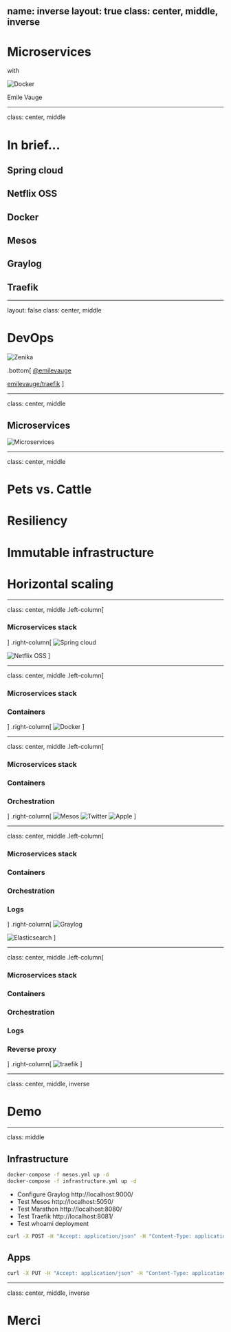 name: inverse
layout: true
class: center, middle, inverse
---
# Microservices
with

![Docker](images/small_v-dark-trans.png)

Emile Vauge

---
class: center, middle
# In brief...
## Spring cloud
## Netflix OSS
## Docker
## Mesos
## Graylog
## Traefik

---
layout: false
class: center, middle
# DevOps
![Zenika](images/logo-zenika.png)

.bottom[
<i class="fa fa-twitter fa-2x"></i> [@emilevauge](http://twitter.com/emilevauge)

<i class="fa fa-github fa-2x"></i> [emilevauge/traefik](https://github.com/emilevauge/traefik)
]

---
class: center, middle
## Microservices
![Microservices](images/microservices.jpg)

---
class: center, middle
# Pets vs. Cattle
# Resiliency
# Immutable infrastructure
# Horizontal scaling

---
class: center, middle
.left-column[
### Microservices stack
]
.right-column[
![Spring cloud](images/spring-cloud.png)

![Netflix OSS](images/Netflix-OSS-Logo.png)
]

---
class: center, middle
.left-column[
### Microservices stack
### Containers
]
.right-column[
![Docker](images/small_v-dark-trans.png)
]

---
class: center, middle
.left-column[
### Microservices stack
### Containers
### Orchestration
]
.right-column[
![Mesos](images/mesos-logo.jpeg)
![Twitter](images/twitter.png)
![Apple](images/apple.png)
]

---
class: center, middle
.left-column[
### Microservices stack
### Containers
### Orchestration
### Logs
]
.right-column[
![Graylog](images/graylog.png)

![Elasticsearch](images/elasticsearch.png)
]

---
class: center, middle
.left-column[
### Microservices stack
### Containers
### Orchestration
### Logs
### Reverse proxy
]
.right-column[
![traefik](images/traefik.architecture.svg)
]

---
class: center, middle, inverse
# Demo

---
class:  middle

## Infrastructure

```sh
docker-compose -f mesos.yml up -d
docker-compose -f infrastructure.yml up -d
```
* Configure Graylog http://localhost:9000/
* Test Mesos http://localhost:5050/
* Test Marathon http://localhost:8080/
* Test Traefik http://localhost:8081/
* Test whoami deployment

```sh
curl -X POST -H "Accept: application/json" -H "Content-Type: application/json" http://localhost:8080/v2/apps -d @whoami.json
```

## Apps

```sh
curl -X PUT -H "Accept: application/json" -H "Content-Type: application/json" http://localhost:8080/v2/groups -d @microservices.json
```

---
class: center, middle, inverse

# Merci
